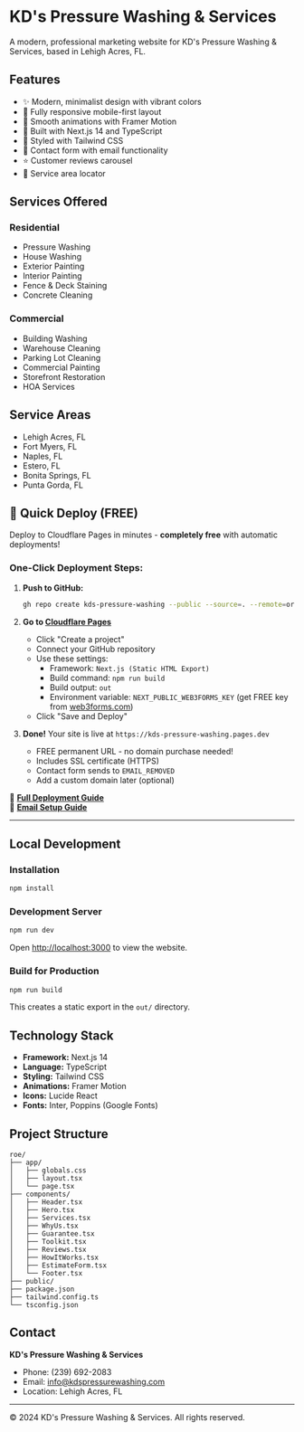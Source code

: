 # KD's Pressure Washing & Services

A modern, professional marketing website for KD's Pressure Washing & Services, based in Lehigh Acres, FL.

## Features

- ✨ Modern, minimalist design with vibrant colors
- 📱 Fully responsive mobile-first layout
- 🎨 Smooth animations with Framer Motion
- 🚀 Built with Next.js 14 and TypeScript
- 💅 Styled with Tailwind CSS
- 📧 Contact form with email functionality
- ⭐ Customer reviews carousel
- 🎯 Service area locator

## Services Offered

### Residential
- Pressure Washing
- House Washing
- Exterior Painting
- Interior Painting
- Fence & Deck Staining
- Concrete Cleaning

### Commercial
- Building Washing
- Warehouse Cleaning
- Parking Lot Cleaning
- Commercial Painting
- Storefront Restoration
- HOA Services

## Service Areas

- Lehigh Acres, FL
- Fort Myers, FL
- Naples, FL
- Estero, FL
- Bonita Springs, FL
- Punta Gorda, FL

## 🚀 Quick Deploy (FREE)

Deploy to Cloudflare Pages in minutes - **completely free** with automatic deployments!

### One-Click Deployment Steps:

1. **Push to GitHub:**
   ```bash
   gh repo create kds-pressure-washing --public --source=. --remote=origin --push
   ```

2. **Go to [Cloudflare Pages](https://dash.cloudflare.com/pages)**
   - Click "Create a project"
   - Connect your GitHub repository
   - Use these settings:
     - Framework: `Next.js (Static HTML Export)`
     - Build command: `npm run build`
     - Build output: `out`
     - Environment variable: `NEXT_PUBLIC_WEB3FORMS_KEY` (get FREE key from [web3forms.com](https://web3forms.com))
   - Click "Save and Deploy"

3. **Done!** Your site is live at `https://kds-pressure-washing.pages.dev`
   - FREE permanent URL - no domain purchase needed!
   - Includes SSL certificate (HTTPS)
   - Contact form sends to `EMAIL_REMOVED`
   - Add a custom domain later (optional)

📖 **[Full Deployment Guide](docs/deployment/CLOUDFLARE_DEPLOYMENT.md)**  
📧 **[Email Setup Guide](docs/setup/EMAIL_SETUP.md)**

---

## Local Development

### Installation

```bash
npm install
```

### Development Server

```bash
npm run dev
```

Open [http://localhost:3000](http://localhost:3000) to view the website.

### Build for Production

```bash
npm run build
```

This creates a static export in the `out/` directory.

## Technology Stack

- **Framework:** Next.js 14
- **Language:** TypeScript
- **Styling:** Tailwind CSS
- **Animations:** Framer Motion
- **Icons:** Lucide React
- **Fonts:** Inter, Poppins (Google Fonts)

## Project Structure

```
roe/
├── app/
│   ├── globals.css
│   ├── layout.tsx
│   └── page.tsx
├── components/
│   ├── Header.tsx
│   ├── Hero.tsx
│   ├── Services.tsx
│   ├── WhyUs.tsx
│   ├── Guarantee.tsx
│   ├── Toolkit.tsx
│   ├── Reviews.tsx
│   ├── HowItWorks.tsx
│   ├── EstimateForm.tsx
│   └── Footer.tsx
├── public/
├── package.json
├── tailwind.config.ts
└── tsconfig.json
```

## Contact

**KD's Pressure Washing & Services**
- Phone: (239) 692-2083
- Email: info@kdspressurewashing.com
- Location: Lehigh Acres, FL

---

© 2024 KD's Pressure Washing & Services. All rights reserved.

